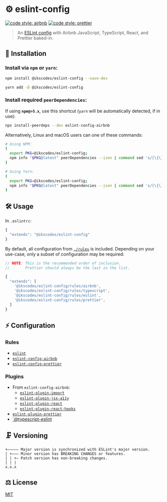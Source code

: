 # ⚙️ eslint-config

[![code style: airbnb](https://img.shields.io/badge/code%20style-airbnb-blue.svg?style=flat)](https://github.com/airbnb/javascript)
[![code style: prettier](https://img.shields.io/badge/code_style-prettier-ff69b4.svg?style=flat)](https://github.com/prettier/prettier)

> An [ESLint config](https://eslint.org/docs/user-guide/configuring) with Airbnb JavaScript, TypeScript, React, and Prettier baked-in.

## 🔗 Installation

### Install via `npm` or `yarn`:

```sh
npm install @ikscodes/eslint-config --save-dev
```

```sh
yarn add -D @ikscodes/eslint-config
```

### Install required `peerDependencies`:

If using **`npm@>5.x`**, use this shortcut (`yarn` will be automatically detected, if in use):

```sh
npx install-peerdeps --dev eslint-config-airbnb
```

Alternatively, Linux and macOS users can one of these commands:

```sh
# Using NPM:
(
  export PKG=@ikscodes/eslint-config;
  npm info "$PKG@latest" peerDependencies --json | command sed 's/[\{\},]//g ; s/: /@/g' | xargs npm install --save-dev "$PKG@latest"
)
```

```sh
# Using Yarn:
(
  export PKG=@ikscodes/eslint-config;
  npm info "$PKG@latest" peerDependencies --json | command sed 's/[\{\},]//g ; s/: /@/g' | xargs yarn add -D "$PKG@latest"
)
```

## 🛠️ Usage

In `.eslintrc`:

```javascript
{
  "extends": "@ikscodes/eslint-config"
}
```

By default, all configuration from [`./rules`](./rules) is included. Depending on your use-case, only a subset of configuration may be required:

```javascript
// NOTE: This is the recommended order of inclusion.
//       Prettier should always be the last in the list.

{
  "extends": [
    '@ikscodes/eslint-config/rules/airbnb',
    '@ikscodes/eslint-config/rules/typescript',
    '@ikscodes/eslint-config/rules/eslint',
    '@ikscodes/eslint-config/rules/prettier',
  ]
}
```

## ⚡ Configuration

### Rules

- [`eslint`](https://eslint.org/docs/rules/)
- [`eslint-config-airbnb`](https://github.com/airbnb/javascript)
- [`eslint-config-prettier`](https://github.com/prettier/eslint-config-prettier)

### Plugins

- From `eslint-config-airbnb`:
  - [`eslint-plugin-import`](https://github.com/benmosher/eslint-plugin-import)
  - [`eslint-plugin-jsx-a11y`](https://github.com/evcohen/eslint-plugin-jsx-a11y)
  - [`eslint-plugin-react`](https://github.com/yannickcr/eslint-plugin-react)
  - [`eslint-plugin-react-hooks`](https://github.com/facebook/react/tree/master/packages/eslint-plugin-react-hooks)
- [`eslint-plugin-prettier`](https://github.com/prettier/eslint-plugin-prettier)
- [`@typescript-eslint](https://github.com/typescript-eslint/typescript-eslint/tree/master/packages/eslint-plugin)

## 🗜️ Versioning

```
+————— Major version is synchronized with ESLint's major version.
| +——— Minor version has BREAKING CHANGES or features.
| | +— Patch version has non-breaking changes.
| | |
x.x.x
```

## ⚖️ License

[MIT](./LICENSE)
